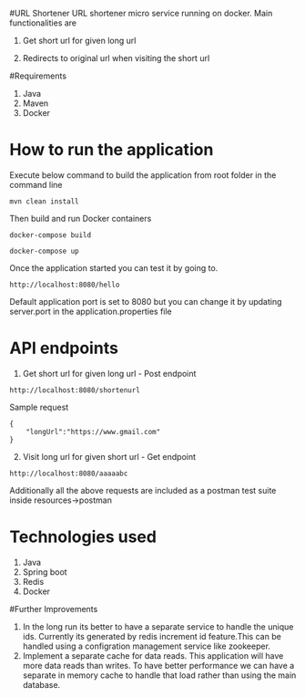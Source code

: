 #URL Shortener
URL shortener micro service running on docker. Main functionalities are

1. Get short url for given long url

2. Redirects to original url when visiting the short url

#Requirements
1. Java
2. Maven
3. Docker

# How to run the application
Execute below command to build the application from root folder in the command line
``` 
mvn clean install
``` 
Then build and run Docker containers
``` 
docker-compose build

docker-compose up
``` 

Once the application started you can test it by going to.
```
http://localhost:8080/hello
```
Default application port is set to 8080 but you can change it by updating server.port in the application.properties file

# API endpoints
1. Get short url for given long url - Post endpoint
```
http://localhost:8080/shortenurl
```
Sample request
````
{
    "longUrl":"https://www.gmail.com"
}
````

2. Visit long url for given short url - Get endpoint
````
http://localhost:8080/aaaaabc
````

Additionally all the above requests are included as a postman test suite inside resources->postman

# Technologies used
1. Java
2. Spring boot
3. Redis
4. Docker


#Further Improvements
1. In the long run its better to have a separate service to handle the unique ids. Currently its generated by redis increment id feature.This can be handled using a configration management service like zookeeper.
2. Implement a separate cache for data reads. This application will have more data reads than writes. To have better performance we can have a separate in memory cache to handle that load rather than using the main database.
 
 

